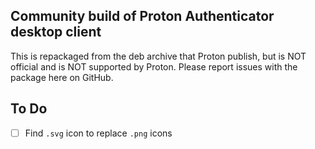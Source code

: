 ## Community build of Proton Authenticator desktop client

This is repackaged from the deb archive that Proton publish, but is NOT official and is NOT supported by Proton.
Please report issues with the package here on GitHub.

## To Do
- [ ] Find `.svg` icon to replace `.png` icons
